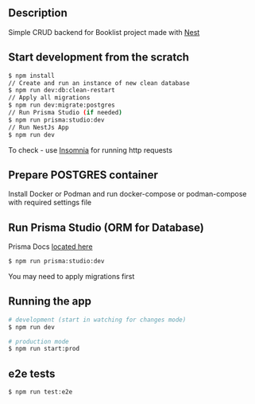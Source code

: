 ## Description

Simple CRUD backend for Booklist project made with [Nest](https://docs.nestjs.com/)

## Start development from the scratch

```bash
$ npm install
// Create and run an instance of new clean database
$ npm run dev:db:clean-restart
// Apply all migrations
$ npm run dev:migrate:postgres
// Run Prisma Studio (if needed)
$ npm run prisma:studio:dev
// Run NestJs App
$ npm run dev
```

To check - use [Insomnia](https://insomnia.rest/) for running http requests


## Prepare POSTGRES container

Install Docker or Podman and run docker-compose or podman-compose with required settings file


## Run Prisma Studio (ORM for Database)

Prisma Docs [located here](https://www.prisma.io/docs)

```bash
$ npm run prisma:studio:dev
```

You may need to apply migrations first


## Running the app

```bash
# development (start in watching for changes mode)
$ npm run dev

# production mode
$ npm run start:prod
```

## e2e tests

```bash
$ npm run test:e2e
```
